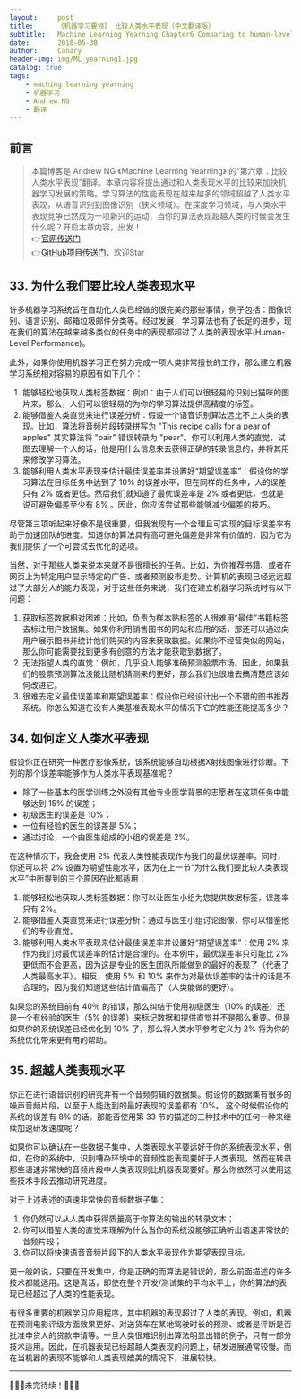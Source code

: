 ```yaml
---
layout:     post
title:      《机器学习要领》 比较人类水平表现（中文翻译版）
subtitle:   Machine Learning Yearning Chapter6 Comparing to human-level performance(Chinese ver)
date:       2018-05-30
author:     Canary
header-img: img/ML_yearning1.jpg
catalog: true
tags:
    - maching learning yearning
    - 机器学习
    - Andrew NG
    - 翻译
---
```


## 前言

> 本篇博客是 Andrew NG 《Machine Learning Yearning》 的“第六章：比较人类水平表现”翻译。本章内容将提出通过和人类表现水平的比较来加快机器学习发展的策略。学习算法的性能表现在越来越多的领域超越了人类水平表现，从语音识别到图像识别（狭义领域）。在深度学习领域，与人类水平表现竞争已然成为一项新兴的运动，当你的算法表现超越人类的时候会发生什么呢？开启本章内容，出发！   
👉[官网传送门](http://www.mlyearning.org/)<br>
👉[GitHub项目传送门](https://github.com/AlbertHG/Machine-Learning-Yearning-Chinese-ver)，欢迎Star

## 33. 为什么我们要比较人类表现水平

许多机器学习系统旨在自动化人类已经做的很完美的那些事情，例子包括：图像识别、语言识别、邮箱垃圾邮件分类等。经过发展，学习算法也有了长足的进步，现在我们的算法在越来越多类似的任务中的表现都超过了人类的表现水平(Human-Level Performance)。

此外，如果你使用机器学习正在努力完成一项人类非常擅长的工作，那么建立机器学习系统相对容易的原因有如下几个：

1. 能够轻松地获取人类标签数据：例如：由于人们可以很轻易的识别出猫咪的图片来，那么，人们可以很轻易的为你的学习算法提供高精度的标签。
2. 能够借鉴人类直觉来进行误差分析：假设一个语音识别算法远比不上人类的表现。比如，算法将音频片段转录拼写为 "This recipe calls for a pear of apples" 其实算法将 "pair" 错误转录为 "pear"。你可以利用人类的直觉，试图去理解一个人的话，他是用什么信息来去获得正确的转录信息的，并将其用来修改学习算法。
3. 能够利用人类水平表现来估计最佳误差率并设置好“期望误差率”：假设你的学习算法在目标任务中达到了 10% 的误差水平，但在同样的任务中，人的误差只有 2% 或者更低。然后我们就知道了最优误差率是 2% 或者更低，也就是说可避免偏差至少有 8% 。因此，你应该尝试那些能够减少偏差的技巧。

尽管第三项听起来好像不是很重要，但我发现有一个合理且可实现的目标误差率有助于加速团队的进度。知道你的算法具有高可避免偏差是非常有价值的，因为它为我们提供了一个可尝试去优化的选项。

当然，对于那些人类来说本来就不是很擅长的任务。比如，为你推荐书籍、或者在网页上为特定用户显示特定的广告、或者预测股市走势。计算机的表现已经远远超过了大部分人的能力表现，对于这些任务来说，我们在建立机器学习系统时有以下问题：

1. 获取标签数据相对困难：比如，负责为样本贴标签的人很难用“最佳”书籍标签去标注用户数据集。如果你利用销售图书的网站和应用的话，那还可以通过向用户展示图书并统计他们购买的内容来获取数据。如果你不经营类似的网站，那么你可能需要找到更多有创意的方法才能获取到数据了。
2. 无法指望人类的直觉：例如，几乎没人能够准确预测股票市场。因此，如果我们的股票预测算法没能比随机猜测来的更好，那么我们也很难去搞清楚应该如何改进它。
3. 很难去定义最佳误差率和期望误差率：假设你已经设计出一个不错的图书推荐系统。你怎么知道在没有人类基准表现水平的情况下它的性能还能提高多少？

## 34. 如何定义人类水平表现

假设你正在研究一种医疗影像系统，该系统能够自动根据X射线图像进行诊断。下列的那个误差率能够作为人类水平表现基准呢？

- 除了一些基本的医学训练之外没有其他专业医学背景的志愿者在这项任务中能够达到 15% 的误差；
- 初级医生的误差是 10%；
- 一位有经验的医生的误差是 5%；
- 通过讨论，一个由医生组成的小组的误差是 2%。

在这种情况下，我会使用 2% 代表人类性能表现作为我们的最优误差率。同时，你还可以将 2% 设置为期望性能水平，因为在上一节“为什么我们要比较人类表现水平”中所提到的三个原因在此都适用：

1. 能够轻松地获取人类标签数据：你可以让医生小组为您提供数据标签，误差率只有 2%。
2. 能够借鉴人类直觉来进行误差分析：通过与医生小组讨论图像，你可以借鉴他们的专业直觉。
3. 能够利用人类水平表现来估计最佳误差率并设置好“期望误差率”：使用 2% 来作为我们对最优误差率的估计是合理的。在本例中，最优误差率只可能比 2% 更低而不会更高，因为这是专业的医生团队所能做到的最好的表现了（代表了人类最高水平）。相反，使用 5% 和 10% 来作为对最优误差率的估计的话是不合理的，因为我们知道这些估计值偏高了（人类能做的更好）。

如果您的系统目前有 40％ 的错误，那么纠结于使用初级医生（10% 的误差）还是一个有经验的医生（5% 的误差）来标记数据和提供直觉并不是那么重要。但是如果你的系统误差已经优化到 10% 了，那么将人类水平参考定义为 2% 将为你的系统优化带来更有用的帮助。

## 35. 超越人类表现水平

你正在进行语音识别的研究并有一个音频剪辑的数据集。假设你的数据集有很多的噪声音频片段，以至于人能达到的最好表现的误差都有 10%。 这个时候假设你的系统的误差有 8% 的话。那能否使用第 33 节的描述的三种技术中的任何一种来继续加速研发速度呢？

如果你可以确认在一些数据子集中，人类表现水平要远好于你的系统表现水平，例如，在你的系统中，识别嘈杂环境中的音频性能表现要好于人类表现，然而在转录那些语速非常快的音频片段中人类表现则比机器表现要好。那么你依然可以使用这些技术手段去推动研究进度。

对于上述表述的语速非常快的音频数据子集：

1. 你仍然可以从人类中获得质量高于你算法的输出的转录文本；
2. 你可以借鉴人类的直觉来理解为什么当你的系统没能够正确听出语速非常快的音频片段；
3. 你可以将快速语音音频片段下的人类水平表现作为期望表现目标。

更一般的说，只要在开发集中，你是正确的而算法是错误的，那么前面描述的许多技术都能适用。这是真话，即使在整个开发/测试集的平均水平上，你的算法的表现已经超过了人类的性能表现。

有很多重要的机器学习应用程序，其中机器的表现超过了人类的表现。例如，机器在预测电影评级方面效果更好、对送货车在某地驾驶时长的预测、或者是评断是否批准申贷人的贷款申请等。一旦人类很难识别出算法明显出错的例子，只有一部分技术适用。因此，在机器表现已经超越人类表现的问题上，研发进展通常较慢。而在当机器的表现不能够和人类表现媲美的情况下，进展较快。

------


🚧🚧🚧未完待续！🚧🚧🚧